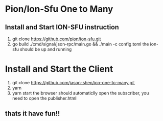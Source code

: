 # Pion/Ion-Sfu One to Many

## Install and Start ION-SFU instruction
1. git clone https://github.com/pion/ion-sfu.git
2. go build ./cmd/signal/json-rpc/main.go && ./main -c config.toml
the ion-sfu should be up and running

# Install and Start the Client
1. git clone https://github.com/jason-shen/ion-one-to-many.git
2. yarn
3. yarn start
the browser should automaticlly open the subscriber, you need to open the publisher.html

## thats it have fun!!
